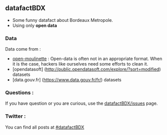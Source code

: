 ## datafactBDX


- Some funny datafact about Bordeaux Metropole.
- Using only **open data**


### Data

Data come from : 

- [open-moulinette](https://github.com/anthill/open-moulinette) : Open-data is often not in an appropriate format. When it is the case, hackers like ourselves need some efforts to clean it. 
- [opendatasoft] (http://public.opendatasoft.com/explore/?sort=modified) datasets
- [data.gouv.fr] (https://www.data.gouv.fr/fr/) datasets

### Questions :

If you have question or you are curious, use the [datafactBDX/issues](https://github.com/armgilles/datafactBDX/issues) page.

### Twitter :

You can find all posts at [#datafactBDX](https://twitter.com/search?q=%23datafactBDX)

